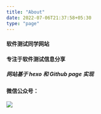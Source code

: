 ```yaml
---
title: "About"
date: 2022-07-06T21:37:58+05:30
type: "page"
---
```


#### 软件测试同学网站

#### 专注于软件测试信息分享

##### 网站基于 hexo 和 Github page 实现

#### 微信公众号：

![](https://raw.githubusercontent.com/waitnoww/hexoblogimg/master/img/20220210171012.png)

